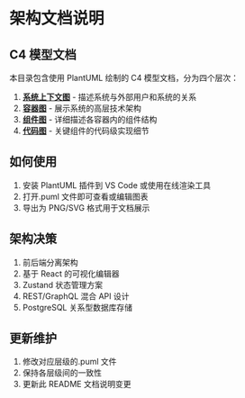 # 架构文档说明

## C4 模型文档

本目录包含使用 PlantUML 绘制的 C4 模型文档，分为四个层次：

1. **[系统上下文图](c4_context.puml)** - 描述系统与外部用户和系统的关系
2. **[容器图](c4_container.puml)** - 展示系统的高层技术架构
3. **[组件图](c4_component.puml)** - 详细描述各容器内的组件结构
4. **[代码图](c4_code.puml)** - 关键组件的代码级实现细节

## 如何使用

1. 安装 PlantUML 插件到 VS Code 或使用在线渲染工具
2. 打开.puml 文件即可查看或编辑图表
3. 导出为 PNG/SVG 格式用于文档展示

## 架构决策

1. 前后端分离架构
2. 基于 React 的可视化编辑器
3. Zustand 状态管理方案
4. REST/GraphQL 混合 API 设计
5. PostgreSQL 关系型数据库存储

## 更新维护

1. 修改对应层级的.puml 文件
2. 保持各层级间的一致性
3. 更新此 README 文档说明变更
